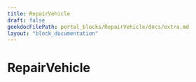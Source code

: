 ```yaml
---
title: RepairVehicle
draft: false
geekdocFilePath: portal_blocks/RepairVehicle/docs/extra.md
layout: "block_documentation"
---
```

# RepairVehicle